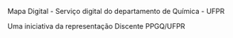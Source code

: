 Mapa Digital - Serviço digital do departamento de Química - UFPR

Uma iniciativa da representação Discente PPGQ/UFPR
